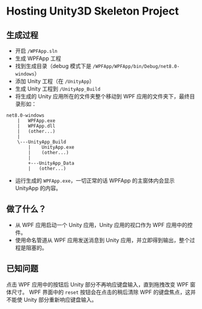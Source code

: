 # Hosting Unity3D Skeleton Project

## 生成过程

- 开启 `/WPFApp.sln`
- 生成 WPFApp 工程
- 找到生成目录（debug 模式下是 `/WPFApp/WPFApp/bin/Debug/net8.0-windows`）
- 添加 Unity 工程（在 `/UnityApp`）
- 生成 Unity 工程到 `/UnityApp_Build`
- 将生成的 Unity 应用所在的文件夹整个移动到 WPF 应用的文件夹下，最终目录形如：

```
net8.0-windows
    |   WPFApp.exe
    |   WPFApp.dll
    |   (other...)
    |
    \---UnityApp_Build
        |    UnityApp.exe
        |    (other...)
        |
        +---UnityApp_Data
        |   (other...)
```

- 运行生成的 `WPFApp.exe`，一切正常的话 WPFApp 的主窗体内会显示 UnityApp 的内容。

## 做了什么？

- 从 WPF 应用启动一个 Unity 应用，Unity 应用的视口作为 WPF 应用中的控件。
- 使用命名管道从 WPF 应用发送消息到 Unity 应用，并立即得到输出，整个过程是阻塞的。

## 已知问题

点击 WPF 应用中的按钮后 Unity 部分不再响应键盘输入，直到拖拽改变 WPF 窗体尺寸。
WPF 界面中的 `reset` 按钮会在点击的稍后清除 WPF 的键盘焦点，这并不能使 Unity 部分重新响应键盘输入。